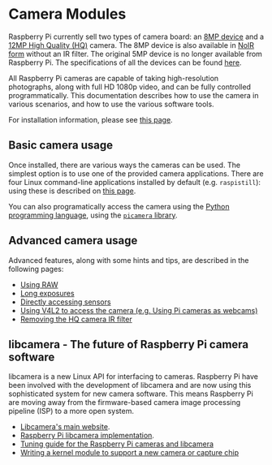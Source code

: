 # Camera Modules

Raspberry Pi currently sell two types of camera board: an [8MP device](https://www.raspberrypi.org/products/camera-module-v2/) and a [12MP High Quality (HQ)](https://www.raspberrypi.org/products/raspberry-pi-high-quality-camera/) camera. The 8MP device is also available in [NoIR form](https://www.raspberrypi.org/products/pi-noir-camera-v2/) without an IR filter. The original 5MP device is no longer available from Raspberry Pi. The specifications of all the devices can be found [here](../../hardware/camera/README.md). 

All Raspberry Pi cameras are capable of taking high-resolution photographs, along with full HD 1080p video, and can be fully controlled programmatically. This documentation describes how to use the camera in various scenarios, and how to use the various software tools.

For installation information, please see [this page](installing.md).


## Basic camera usage

Once installed, there are various ways the cameras can be used. The simplest option is to use one of the provided camera applications. There are four Linux command-line applications installed by default (e.g. `raspistill`): using these is described on [this page](raspicam/README.md).

You can also programatically access the camera using the [Python programming language](python/README.md), using the [`picamera` library](https://projects.raspberrypi.org/en/projects/getting-started-with-picamera).


## Advanced camera usage

Advanced features, along with some hints and tips, are described in the following pages:

- [Using RAW](raspicam/raw.md)
- [Long exposures](raspicam/longexp.md)
- [Directly accessing sensors](raspicam/direct.md)
- [Using V4L2 to access the camera (e.g. Using Pi cameras as webcams)](raspicam/v4l2.md)
- [Removing the HQ camera IR filter](../../hardware/camera/hqcam_filter_removal.md)

## libcamera - The future of Raspberry Pi camera software

libcamera is a new Linux API for interfacing to cameras. Raspberry Pi have been involved with the development of libcamera and are now using this sophisticated system for new camera software. This means Raspberry Pi are moving away from the firmware-based camera image processing pipeline (ISP) to a more open system.

- [Libcamera's main website](http://libcamera.org/).
- [Raspberry Pi libcamera implementation](../../software/libcamera/README.md).
- [Tuning guide for the Raspberry Pi cameras and libcamera](../../software/libcamera/rpi_SOFT_libcamera_1p0.pdf)
- [Writing a kernel module to support a new camera or capture chip](../../software/libcamera/csi-2-usage.md)




